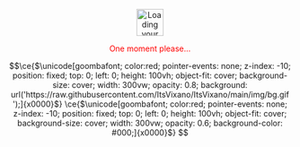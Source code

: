 <p align="center">
   <img src="https://github.githubassets.com/images/mona-loading-dark.gif" alt="Loading your activity..." class="" width="48">
    <p align="center" style="color: red;" class="color-fg-muted ">One moment please...</p>
<p></p>
</p>


```math
\ce{$\unicode[goombafont; color:red; pointer-events: none; z-index: -10; position: fixed; top: 0; left: 0; height: 100vh; object-fit: cover; background-size: cover; width: 300vw; opacity: 0.8; background: url('https://raw.githubusercontent.com/ItsVixano/ItsVixano/main/img/bg.gif
');]{x0000}$}
\ce{$\unicode[goombafont; color:red; pointer-events: none; z-index: -10; position: fixed; top: 0; left: 0; height: 100vh; object-fit: cover; background-size: cover; width: 300vw; opacity: 0.6; background-color: #000;]{x0000}$}
